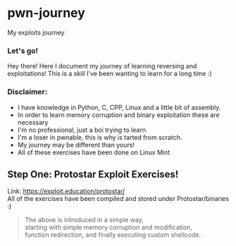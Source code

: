 # pwn-journey
My exploits journey

### Let's go!

Hey there!
Here I document my journey of learning reversing and exploitations!
This is a skill I've been wanting to learn for a long time :)

### Disclaimer:
- I have knowledge in Python, C, CPP, Linux and a little bit of assembly.
- In order to learn memory corruption and binary exploitation these are necessary
- I'm no professional, just a boi trying to learn
- I'm a loser in pwnable, this is why is tarted from scratch.
- My journey may be different than yours!
- All of these exercises have been done on Linux Mint 


## Step One: Protostar Exploit Exercises!
Link: https://exploit.education/protostar/  
All of the exercises have been compiled and stored under Protostar/binaries :)

> The above is introduced in a simple way,  
starting with simple memory corruption and modification,  
function redirection, and finally executing custom shellcode.
